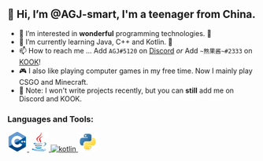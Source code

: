 ## 👋 Hi, I’m @AGJ-smart, I'm a teenager from China.
- 👀 I’m interested in **wonderful** programming technologies. 🤯
- 🌱 I’m currently learning Java, C++ and Kotlin. 🤔
- 📫 How to reach me ... Add `AGJ#5120` on [Discord](https://discord.com/) *or* Add `~熬果酱~#2333` on [KOOK](https://www.kookapp.cn/)!
- 🎮 I also like playing computer games in my free time. Now I mainly play CSGO and Minecraft.
- 🔔 Note: I won't write projects recently, but you can **still** add me on Discord and KOOK.
<h3 align="left">Languages and Tools:</h3>
<p align="left"> <a href="https://www.w3schools.com/cpp/" target="_blank" rel="noreferrer"> <img src="https://raw.githubusercontent.com/devicons/devicon/master/icons/cplusplus/cplusplus-original.svg" alt="cplusplus" width="40" height="40"/> </a> <a href="https://www.java.com" target="_blank" rel="noreferrer"> <img src="https://raw.githubusercontent.com/devicons/devicon/master/icons/java/java-original.svg" alt="java" width="40" height="40"/> </a> <a href="https://kotlinlang.org" target="_blank" rel="noreferrer"> <img src="https://www.vectorlogo.zone/logos/kotlinlang/kotlinlang-icon.svg" alt="kotlin" width="40" height="40"/> </a> <a href="https://www.python.org" target="_blank" rel="noreferrer"> <img src="https://raw.githubusercontent.com/devicons/devicon/master/icons/python/python-original.svg" alt="python" width="40" height="40"/> </a> </p>

<!---
AGJ-smart/AGJ-smart is a ✨ special ✨ repository because its `README.md` (this file) appears on your GitHub profile.
You can click the Preview link to take a look at your changes.
--->
